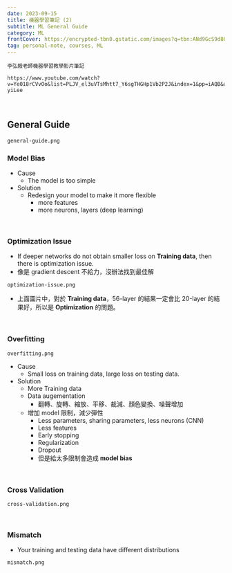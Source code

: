 ```yaml
---
date: 2023-09-15
title: 機器學習筆記 (2)
subtitle: ML General Guide
category: ML
frontCover: https://encrypted-tbn0.gstatic.com/images?q=tbn:ANd9GcS9d8Ow4KIqpTLoH9uOKyiS-lKUNgheHP_H3yp13QoCFSK3avHItP0mOkcAbk1IO6qQmA8&usqp=CAU
tag: personal-note, courses, ML
---
```

```quote
李弘毅老師機器學習教學影片筆記
```
```youtube
https://www.youtube.com/watch?v=Ye018rCVvOo&list=PLJV_el3uVTsMhtt7_Y6sgTHGHp1Vb2P2J&index=1&pp=iAQB&ab_channel=Hung-yiLee
```

<br>

## General Guide

```img
general-guide.png
```

### Model Bias
- Cause
  - The model is too simple
- Solution
  - Redesign your model to make it more flexible
    - more features
    - more neurons, layers (deep learning)

<br>

### Optimization Issue
- If deeper networks do not obtain smaller loss on **Training data**, then there is optimization issue. 
- 像是 gradient descent 不給力，沒辦法找到最佳解
```img
optimization-issue.png
```
  - 上面圖片中，對於 **Training data**，56-layer 的結果一定會比 20-layer 的結果好，所以是 **Optimization** 的問題。

<br>

### Overfitting 
```img
overfitting.png
```
- Cause
  - Small loss on training data, large loss on testing data.
- Solution
  - More Training data
  - Data augementation
    - 翻轉、旋轉、縮放、平移、裁減、顏色變換、噪聲增加
  - 增加 model 限制，減少彈性
    - Less parameters, sharing parameters, less neurons (CNN)
    - Less features
    - Early stopping
    - Regularization
    - Dropout
    - 但是給太多限制會造成 **model bias**

<br>

### Cross Validation
```img
cross-validation.png
```

<br>

### Mismatch
- Your training and testing data have different distributions
```img
mismatch.png
```